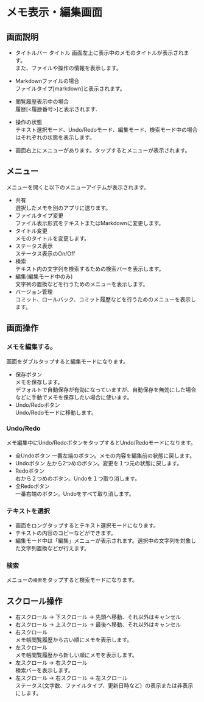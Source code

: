# メモ表示・編集画面

## 画面説明
- タイトルバー
タイトル
画面左上に表示中のメモのタイトルが表示されます。  
また、ファイルや操作の情報を表示します。
- Markdownファイルの場合  
  ファイルタイプ[markdown]と表示されます。
- 閲覧履歴表示中の場合  
  履歴[<履歴番号>]と表示されます.
- 操作の状態  
  テキスト選択モード、Undo/Redoモード、編集モード、検索モード中の場合はそれぞれの状態を表示します。

- 画面右上にメニューがあります。タップするとメニューが表示されます。

## メニュー
メニューを開くと以下のメニューアイテムが表示されます。
- 共有  
  選択したメモを別のアプリに送ります。
- ファイルタイプ変更  
 ファイル表示形式をテキストまたはMarkdownに変更します。
- タイトル変更  
  メモのタイトルを変更します。
- ステータス表示  
  ステータス表示のOn/Off
- 検索  
  テキスト内の文字列を検索するための検索バーを表示します。  
- 編集(編集モード中のみ)  
  文字列の置換などを行うためのメニューを表示します。
- バージョン管理  
  コミット、ロールバック、コミット履歴などを行うためのメニューを表示します。
  
## 画面操作
### メモを編集する。
画面をダブルタップすると編集モードになります。  

- 保存ボタン  
  メモを保存します。  
  デフォルトで自動保存が有効になっていますが、自動保存を無効にした場合などに手動でメモを保存したい場合に使います。
- Undo/Redoボタン  
  Undo/Redoモードに移動します。  
  
### Undo/Redo
メモ編集中にUndo/RedoボタンをタップするとUndo/Redoモードになります。  

- 全Undoボタン
  一番左端のボタン。メモの内容を編集前の状態に戻します。
- Undoボタン
  左から2つめのボタン。変更を１つ元の状態に戻します。
- Redoボタン  
  右から２つめのボタン。Undoを１つ取り消します。
- 全Redoボタン  
  一番右端のボタン。Undoをすべて取り消します。 

### テキストを選択
- 画面をロングタップするとテキスト選択モードになります。  
- テキストの内容のコピーなどができます。  
- 編集モード中は「編集」メニューが表示されます。選択中の文字列を対象した文字列置換などが行えます。

### 検索
メニューの`検索`をタップすると検索モードになります。  


## スクロール操作
- 右スクロール -> 下スクロール -> 先頭へ移動、それ以外はキャンセル
- 右スクロール -> 上スクロール -> 最後へ移動、それ以外はキャンセル
- 右スクロール  
  メモ帳閲覧履歴から古い順にメモを表示します。
- 左スクロール  
  メモ帳閲覧履歴から新しい順にメモを表示します。
- 左スクロール -> 右スクロール  
  検索バーを表示します。
- 左スクロール -> 右スクロール -> 左スクロール  
  ステータス(文字数、ファイルタイプ、更新日時など）の表示または非表示にします。
  

